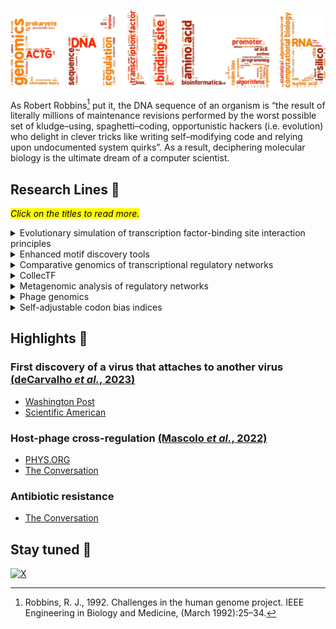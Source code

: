 ![Erill Lab Logo](https://github.com/ErillLab/.github/blob/main/profile/ErillLab_Logo.svg)

As Robert Robbins[^1] put it, the DNA sequence of an organism is “the result of literally millions of maintenance revisions performed by the worst possible set of kludge–using, spaghetti–coding, opportunistic hackers (i.e. evolution) who delight in clever tricks like writing self–modifying code and relying upon undocumented system quirks”. As a result, deciphering molecular biology is the ultimate dream of a computer scientist.

[^1]: Robbins, R. J., 1992. Challenges in the human genome project. IEEE Engineering in Biology and Medicine, (March 1992):25–34.

## Research Lines :microscope:
<mark>*Click on the titles to read more.*</mark>

<details>
<summary>Evolutionary simulation of transcription factor-binding site interaction principles</summary>
Modeling transcription factor-binding site interactions is of vital importance to enhancing the quality of regulatory network inference algorithms and to improving our understanding transcriptional regulation. In spite of this, the most frequently used model for transcription factor binding (the position-specific weight/scoring matrix, or PSSM) has remained virtually unchanged for over 30 years. Furthermore, given the difficulty of generating large and accurate datasets for multiple transcription factors, it is not obvious what assumptions of this basic model should be relaxed or how. We propose to use explicit simulations of the co-evolution of a transcription factor with its target sites in a genomic context to test the validity of different assumptions, such as positional independence, by comparing the evolutionary outcomes obtained with relaxed and constrained models.
</details>

<details>
<summary>Enhanced motif discovery tools</summary>
Conventional motif discovery algorithms rely on the position-specific scoring matrices (PSSM) to model transcription factor-binding motifs. While the binding specificity of well-studied transcription factors can be effectively modeled by assuming positional independence (as in a PSSM), many transcription factors have binding requirements that break this assumption. These include flexible spacer regions between the primary DNA contact dyads and the recognition of structural features of DNA. Research in our lab leverages the power of genetic programming techniques to extract flexible models of co-regulated promoters.
</details>

<details>
<summary>Comparative genomics of transcriptional regulatory networks</summary>
Comparative genomics is a powerful tool to make inferences on the wiring and evolution of transcriptional regulatory networks, but its application to bacterial regulatory networks is still not well standardized and has been only sparingly used in the analysis of bacterial transcription networks. By leveraging a rapidly-growing amount of experimental data on transcription factor-binding sites, here we seek to standardize comparative genomics analyses of regulatory networks in bacteria and to test their effectiveness for the study of network evolution.
</details>

<details>
<summary>CollecTF</summary>
In bacteria, data on transcription factor-binding sites is mostly scattered in model organism-centered databases using different standards and methods. We have developed CollecTF as an open database for transcription-factor binding sites across bacteria. [CollecTF](http://www.collectf.org) compiles data on experimentally validated, naturally occurring TF-binding sites across the Bacteria domain, placing a strong emphasis on the transparency of the curation process, the quality and availability of the stored data and fully customizable access to its records.  Furthermore, CollecTF entries are periodically submitted to NCBI for integration into RefSeq complete genome records as db_xref link-out features embedded in genome annotations, to the EBI as regulon information for UniProtKB entries, and as GO annotations through the Gene Ontology Annotation program of the EBI.
</details>

<details>
<summary>Metagenomic analysis of regulatory networks</summary>
Next-generation sequencing technologies have made it possible to analyze comprehensively the metagenome of microbial communities. Metagenomes provide an extraordinary amount of sequence data on the genetic composition of a bacterial population. Conventional approaches to the analysis of metagenomes have relied on mapping predicted genes onto known pathways. We have shown that known regulatory data and in silico search methods can be leveraged to reconstruct meta-regulons, and we are currently optimizing the bioinformatics pipeline to allow comparing regulatory networks across metagenomes.
</details>

<details>
<summary>Phage genomics</summary>
As part of the [SEA-PHAGES program](https://seaphages.org/), we routinely work with UMBC Phage Hunters to isolate bacteriophages infecting Bacillus and Streptomyces species. Genome analyses of these phages reveal fundamental features about their evolution and their potential use in biocontrol applications.
</details>

<details>
<summary>Self-adjustable codon bias indices</summary>
Codon usage bias (CUB) is a widespread phenomenon in natural organisms, which depart from a uniform usage of codons (triplets of mRNA letters that designate an amino acid in the genetic code). The genes of many organisms show highly biased codon usages that correlate well with their expression levels. Thus, indices that measure CUB are important tools for prediction of gene expression, optimization of gene sequences or assessment of lateral gene transfer (LGT).
</details>

## Highlights :newspaper:
### First discovery of a virus that attaches to another virus [(deCarvalho *et al.*, 2023)](https://www.nature.com/articles/s41396-023-01548-0)
* [Washington Post](https://www.washingtonpost.com/science/2023/11/13/mindflayer-virus-discovered-maryland/)
* [Scientific American](https://www.scientificamerican.com/article/vampire-viruses-prey-on-other-viruses-to-replicate-themselves-and-may-hold-the-key-to-new-antiviral-therapies/)

### Host-phage cross-regulation [(Mascolo *et al.*, 2022)](https://doi.org/10.3389/fmicb.2022.918015)
* [PHYS.ORG](https://phys.org/news/2022-09-viruses-eyes-ears.html)
* [The Conversation](https://theconversation.com/viruses-may-be-watching-you-some-microbes-lie-in-wait-until-their-hosts-unknowingly-give-them-the-signal-to-start-multiplying-and-kill-them-189949)

### Antibiotic resistance
* [The Conversation](https://theconversation.com/antibiotic-resistance-is-not-new-it-existed-long-before-people-used-drugs-to-kill-bacteria-115836)

## Stay tuned :iphone:
[![X](https://img.shields.io/badge/X-000000.svg?style=for-the-badge&logo=X&logoColor=white)](https://twitter.com/ErillLab)



